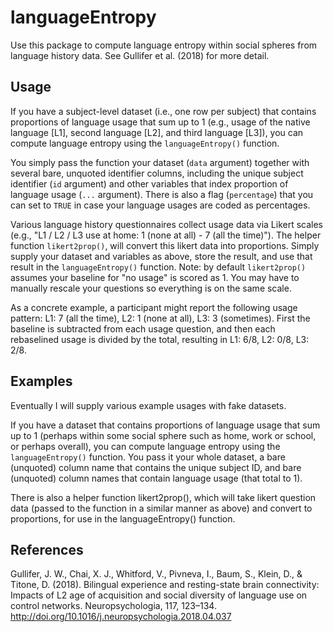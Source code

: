 languageEntropy
===============

Use this package to compute language entropy within social spheres from language history data. See Gullifer et al. (2018) for more detail.

Usage
-----

If you have a subject-level dataset (i.e., one row per subject) that contains proportions of language usage that sum up to 1 (e.g., usage of the native language [L1], second language [L2], and third language [L3]), you can compute language entropy using the `languageEntropy()` function. 

You simply pass the function your dataset (`data` argument) together with several bare, unquoted identifier columns, including the unique subject identifier (`id` argument) and other variables that index proportion of language usage (`...` argument). There is also a flag (`percentage`) that you can set to `TRUE` in case your language usages are coded as percentages.

Various language history questionnaires collect usage data via Likert scales (e.g., "L1 / L2 / L3 use at home: 1 (none at all) - 7 (all the time)"). The helper function `likert2prop()`, will convert this likert data into proportions. Simply supply your dataset and variables as above, store the result, and use that result in the `languageEntropy()` function. Note: by default `likert2prop()` assumes your baseline for "no usage" is scored as 1. You may have to manually rescale your questions so everything is on the same scale. 

As a concrete example, a participant might report the following usage pattern: L1: 7 (all the time), L2: 1 (none at all), L3: 3 (sometimes). First the baseline is subtracted from each usage question, and then each rebaselined usage is divided by the total, resulting in L1: 6/8, L2: 0/8, L3: 2/8.  



Examples
--------

Eventually I will supply various example usages with fake datasets. 

If you have a dataset that contains proportions of language usage that sum up to 1 (perhaps within some social sphere such as home, work or school, or perhaps overall), you can compute language entropy using the `languageEntropy()` function. You pass it your whole dataset, a bare (unquoted) column name that contains the unique subject ID, and bare (unquoted) column names that contain language usage (that total to 1). 

There is also a helper function likert2prop(), which will take likert question data (passed to the function in a similar manner as above) and convert to proportions, for use in the languageEntropy() function.


References
----------
Gullifer, J. W., Chai, X. J., Whitford, V., Pivneva, I., Baum, S., Klein, D., & Titone, D. (2018). Bilingual experience and resting-state brain connectivity: Impacts of L2 age of acquisition and social diversity of language use on control networks. Neuropsychologia, 117, 123–134. http://doi.org/10.1016/j.neuropsychologia.2018.04.037

